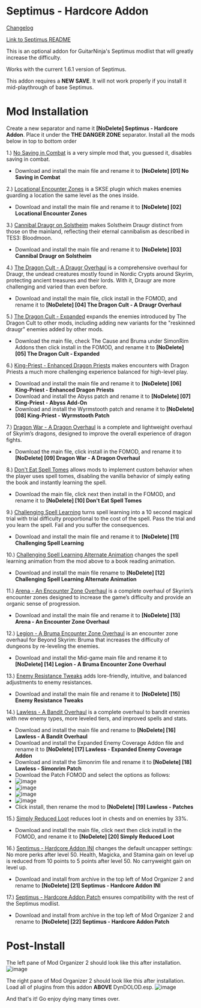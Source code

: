 # Septimus - Hardcore Addon

[Changelog](https://github.com/Ender108/SeptimusHardcoreAddon/blob/main/CHANGELOG.md)

[Link to Septimus README](https://github.com/Lost-Outpost/septimus/blob/main/README.md)

This is an optional addon for GuitarNinja's Septimus modlist that will greatly increase the difficulty.

Works with the current 1.6.1 version of Septimus.

This addon requires a **NEW SAVE**. It will not work properly if you install it mid-playthrough of base Septimus.

# Mod Installation
Create a new separator and name it **[NoDelete] Septimus - Hardcore Addon**. Place it under the **THE DANGER ZONE** separator. Install all the mods below in top to bottom order

1.) [No Saving in Combat](https://www.nexusmods.com/skyrimspecialedition/mods/29914) is a very simple mod that, you guessed it, disables saving in combat.
  - Download and install the main file and rename it to **[NoDelete] [01] No Saving in Combat**

2.) [Locational Encounter Zones](https://www.nexusmods.com/skyrimspecialedition/mods/85212) is a SKSE plugin which makes enemies guarding a location the same level as the ones inside.
  - Download and install the main file and rename it to **[NoDelete] [02] Locational Encounter Zones**

3.) [Cannibal Draugr on Solstheim](https://www.nexusmods.com/skyrimspecialedition/mods/21238) makes Solstheim Draugr distinct from those on the mainland, reflecting their eternal cannibalism as described in TES3: Bloodmoon.
  - Download and install the main file and rename it to **[NoDelete] [03] Cannibal Draugr on Solstheim**

4.) [The Dragon Cult - A Draugr Overhaul](https://www.nexusmods.com/skyrimspecialedition/mods/81422) is a comprehensive overhaul for Draugr, the undead creatures mostly found in Nordic Crypts around Skyrim, protecting ancient treasures and their lords. With it, Draugr are more challenging and varied than even before.
  - Download and install the main file, click install in the FOMOD, and rename it to **[NoDelete] [04] The Dragon Cult - A Draugr Overhaul**

5.) [The Dragon Cult - Expanded](https://www.nexusmods.com/skyrimspecialedition/mods/88174) expands the enemies introduced by The Dragon Cult to other mods, including adding new variants for the "reskinned draugr" enemies added by other mods. 
- Download the main file, check The Cause and Bruma under SimonRim Addons then click install in the FOMOD, and rename it to **[NoDelete] [05] The Dragon Cult - Expanded**

6.) [King-Priest - Enhanced Dragon Priests](https://www.nexusmods.com/skyrimspecialedition/mods/59652) makes encounters with Dragon Priests a much more challenging experience balanced for high-level play. 
  - Download and install the main file and rename it to **[NoDelete] [06] King-Priest - Enhanced Dragon Priests**
  - Download and install the Abyss patch and rename it to **[NoDelete] [07] King-Priest - Abyss Add-On**
  - Download and install the Wyrmstooth patch and rename it to **[NoDelete] [08] King-Priest - Wyrmstooth Patch**

7.) [Dragon War - A Dragon Overhaul](https://www.nexusmods.com/skyrimspecialedition/mods/51310) is a complete and lightweight overhaul of Skyrim’s dragons, designed to improve the overall experience of dragon fights.
  - Download the main file, click install in the FOMOD, and rename it to **[NoDelete] [09] Dragon War - A Dragon Overhaul**

8.) [Don't Eat Spell Tomes](https://www.nexusmods.com/skyrimspecialedition/mods/43095) allows mods to implement custom behavior when the player uses spell tomes, disabling the vanilla behavior of simply eating the book and instantly learning the spell.
  - Download the main file, click next then install in the FOMOD, and rename it to **[NoDelete] [10] Don't Eat Spell Tomes**

9.) [Challenging Spell Learning](https://www.nexusmods.com/skyrimspecialedition/mods/20521) turns spell learning into a 10 second magical trial with trial difficulty proportional to the cost of the spell. Pass the trial and you learn the spell. Fail and you suffer the consequences.
  - Download and install the main file and rename it to **[NoDelete] [11] Challenging Spell Learning**
 
10.) [Challenging Spell Learning Alternate Animation](https://www.nexusmods.com/skyrimspecialedition/mods/57574) changes the spell learning animation from the mod above to a book reading animation.
  - Download and install the main file rename to **[NoDelete] [12] Challenging Spell Learning Alternate Animation**

11.) [Arena - An Encounter Zone Overhaul](https://www.nexusmods.com/skyrimspecialedition/mods/33487) is a complete overhaul of Skyrim’s encounter zones designed to increase the game’s difficulty and provide an organic sense of progression.
  - Download and install the main file and rename it to **[NoDelete] [13] Arena - An Encounter Zone Overhaul**

12.) [Legion - A Bruma Encounter Zone Overhaul](https://www.nexusmods.com/skyrimspecialedition/mods/60848) is an encounter zone overhaul for Beyond Skyrim: Bruma that increases the difficulty of dungeons by re-leveling the enemies.
 - Download and install the Mid-game main file and rename it to **[NoDelete] [14] Legion - A Bruma Encounter Zone Overhaul**

13.) [Enemy Resistance Tweaks](https://www.nexusmods.com/skyrimspecialedition/mods/59394) adds lore-friendly, intuitive, and balanced adjustments to enemy resistances.
  - Download and install the main file and rename it to **[NoDelete] [15] Enemy Resistance Tweaks**

14.) [Lawless - A Bandit Overhaul](https://www.nexusmods.com/skyrimspecialedition/mods/88080) is a complete overhaul to bandit enemies with new enemy types, more leveled tiers, and improved spells and stats.
  - Download and install the main file and rename to **[NoDelete] [16] Lawless - A Bandit Overhaul**
  - Download and install the Expanded Enemy Coverage Addon file and rename it to **[NoDelete] [17] Lawless - Expanded Enemy Coverage Addon**
  - Download and install the Simonrim file and rename it to **[NoDelete] [18] Lawless - Simonrim Patch**
  - Download the Patch FOMOD and select the options as follows:
  - ![image](https://user-images.githubusercontent.com/19737384/230476124-61d36965-ceeb-4d24-9abf-1d6e1d13847f.png)
  - ![image](https://user-images.githubusercontent.com/19737384/230476260-11e1e8cc-7069-4ca0-b337-0ebb17d4078e.png)
  - ![image](https://user-images.githubusercontent.com/19737384/230476349-e5d533e5-9763-42b0-857f-21111ec760f9.png)
  - ![image](https://user-images.githubusercontent.com/19737384/230476457-dedea5ca-76d1-4041-bee7-9c9567981738.png)
  - Click install, then rename the mod to **[NoDelete] [19] Lawless - Patches**

15.) [Simply Reduced Loot](https://www.nexusmods.com/skyrimspecialedition/mods/34217) reduces loot in chests and on enemies by 33%.
  - Download and install the main file, click next then click install in the FOMOD, and rename it to **[NoDelete] [20] Simply Reduced Loot**

16.) [Septimus - Hardcore Addon INI](https://github.com/Ender108/SeptimusHardcoreAddon/blob/main/Septimus%20-%20Hardcore%20Addon%20INI.7z) changes the default uncapper settings: No more perks after level 50. Health, Magicka, and Stamina gain on level up is reduced from 10 points to 5 points after level 50. No carryweight gain on level up.
  - Download and install from archive in the top left of Mod Organizer 2 and rename to **[NoDelete] [21] Septimus - Hardcore Addon INI**

17.) [Septimus - Hardcore Addon Patch](https://github.com/Ender108/SeptimusHardcoreAddon/blob/main/Septimus%20-%20Hardcore%20Addon%20Patch.7z) ensures compatibility with the rest of the Septimus modlist.
 - Download and install from archive in the top left of Mod Organizer 2 and rename to **[NoDelete] [22] Septimus - Hardcore Addon Patch**


# Post-Install

The left pane of Mod Organizer 2 should look like this after installation.
![image](https://user-images.githubusercontent.com/19737384/230479257-82d8ce33-4511-435a-9d29-67bc89753a8c.png)

The right pane of Mod Organizer 2 should look like this after installation. Load all of plugins from this addon **ABOVE** DynDOLOD.esp.
![image](https://user-images.githubusercontent.com/19737384/230477101-730def23-0476-4f6c-977e-6c2b2842737f.png)

And that's it! Go enjoy dying many times over.

